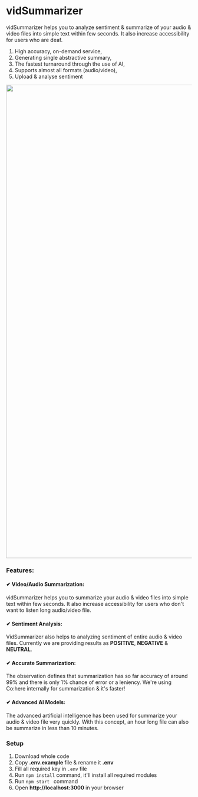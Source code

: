 # vidSummarizer
vidSummarizer helps you to analyze sentiment & summarize of your audio & video files into simple text within few seconds. It also increase accessibility for users who are deaf.

1. High accuracy, on-demand service,
2. Generating single abstractive summary,
3. The fastest turnaround through the use of AI,
4. Supports almost all formats (audio/video),
5. Upload & analyse sentiment

<img src="https://lablab.ai/_next/image?url=https%3A%2F%2Fstorage.googleapis.com%2Flablab-static-eu%2Fimages%252Fsubmissions%252Fclbb944220000356g9d7sitbp%252Fclb94mo230000356iqeg2gwp2_jm13gt6_imageLink.jpg&w=828&q=75" width="1280"/>

### Features:
#### ✔ Video/Audio Summarization:
vidSummarizer helps you to summarize your audio & video files into simple text within few seconds. It also increase accessibility for users who don't want to listen long audio/video file.

#### ✔ Sentiment Analysis:
VidSummarizer also helps to analyzing sentiment of entire audio & video files. Currently we are providing results as **POSITIVE**, **NEGATIVE** & **NEUTRAL**.

#### ✔ Accurate Summarization:
The observation defines that summarization has so far accuracy of around 99% and there is only 1% chance of error or a leniency. We're using Co:here internally for summarization & it's faster!

#### ✔ Advanced AI Models:
The advanced artificial intelligence has been used for summarize your audio & video file very quickly. With this concept, an hour long file can also be summarize in less than 10 minutes.

### Setup
1. Download whole code
2. Copy **.env.example** file & rename it **.env**
3. Fill all required key in ``` .env ``` file
4. Run ``` npm install ``` command, it'll install all required modules
5. Run ```npm start ``` command
6. Open **http://localhost:3000** in your browser
